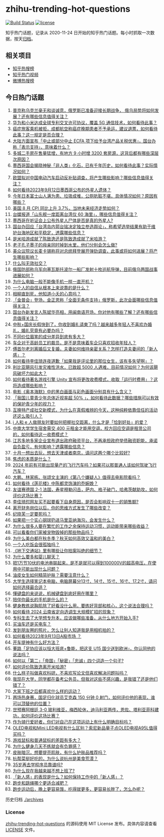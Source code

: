 # zhihu-trending-hot-questions

[![Build Status](https://github.com/justjavac/zhihu-trending-hot-questions/workflows/ci/badge.svg?branch=master)](https://github.com/justjavac/zhihu-trending-hot-questions/actions)
[![license](https://img.shields.io/github/license/justjavac/zhihu-trending-hot-questions)](https://github.com/justjavac/zhihu-trending-hot-questions/blob/master/LICENSE)

知乎热门话题，记录从 2020-11-24
日开始的知乎热门话题。每小时抓取一次数据，按天[归档](./archives)。

## 相关项目

- [知乎热搜榜](https://github.com/justjavac/zhihu-trending-top-search)
- [知乎热门视频](https://github.com/justjavac/zhihu-trending-hot-video)
- [微博热搜榜](https://github.com/justjavac/weibo-trending-hot-search)

## 今日热门话题

<!-- BEGIN -->
<!-- 最后更新时间 Thu Sep 14 2023 06:02:06 GMT+0800 (China Standard Time) -->

1. [普京称乌克兰毫无和谈诚意，俄罗斯已准备迎接长期战争， 俄乌局势将如何发展？还有哪些信息值得关注？](https://www.zhihu.com/question/621798427)
1. [华为和小米达成全球专利交叉许可协议，覆盖 5G 通信技术，如何看待此事？](https://www.zhihu.com/question/621828059)
1. [癌症旅客乘机被拒，成都航空称癌症晚期患者不予承运，建议退票，如何看待此事？这一规定是否合理？](https://www.zhihu.com/question/621704426)
1. [大陆方面宣布「中止或部分中止 ECFA 项下给予台湾产品关税优惠」，国台办称「表示支持」，意味着什么？](https://www.zhihu.com/question/621812210)
1. [多城二手房在售量猛增，有地方 9 小时增 3200 套房源，这背后都有哪些深层次原因？](https://www.zhihu.com/question/621738363)
1. [墨西哥国会揭晓神秘「非人类」化石，已有千年历史，如何看待此事？实际情况如何？](https://www.zhihu.com/question/621897341)
1. [欧盟拟对中国电动汽车启动反补贴调查，将产生哪些影响？哪些信息值得关注？](https://www.zhihu.com/question/621870838)
1. [如何看待2023年9月12日墨西哥公布的外星人遗体？](https://www.zhihu.com/question/621903339)
1. [今年日本富士山人满为患、垃圾成堆，公厕肮脏不堪，具体情况如何？原因有哪些？](https://www.zhihu.com/question/621658473)
1. [美国 8 月 CPI 同比上升 3.7%，当地未来经济走势如何？](https://www.zhihu.com/question/621907403)
1. [台媒报道「山东舰一度距离台湾仅 60 海里」，哪些信息值得关注？](https://www.zhihu.com/question/621479122)
1. [墨西哥在听证会上公布外星人尸体是否是真的外星人?](https://www.zhihu.com/question/621900102)
1. [国台办回应「台湾岛内郭台铭决定独立参选舆论」，称希望选举结果有助于维护台海地区和平稳定，透露哪些信息？](https://www.zhihu.com/question/621811871)
1. [是米哈游成就了陈致逸还是陈致逸成就了米哈游？](https://www.zhihu.com/question/621821229)
1. [老子孔子墨子的母亲同时掉到水里，他们分别会怎么做?](https://www.zhihu.com/question/620372815)
1. [美众议院议长麦卡锡称将对总统拜登展开弹劾调查，此事或将如何进展？将产生哪些影响？](https://www.zhihu.com/question/621763178)
1. [什么叫无效社交？](https://www.zhihu.com/question/400594636)
1. [俄国防部称乌军向塞瓦斯托波尔一船厂发射十枚巡航导弹，目前俄乌两国战事进展如何？](https://www.zhihu.com/question/621848899)
1. [为什么电脑一般不能像手机一样一直开机？](https://www.zhihu.com/question/619130012)
1. [一个人的自信从根本上来说靠的是什么？](https://www.zhihu.com/question/491729132)
1. [相柳直到死，他知道小夭的心意吗？](https://www.zhihu.com/question/615417972)
1. [「金普会」登场，金正恩称「全面无条件支持」俄罗斯，此次会面哪些信息值得关注？](https://www.zhihu.com/question/621856121)
1. [国台办新发言人陈斌华亮相，用闽南语开场，你对他有哪些了解？还有哪些信息值得关注？](https://www.zhihu.com/question/621802919)
1. [中秋+国庆长假快到了，你收到婚礼请柬了吗？越来越多年轻人不喜欢办婚礼，婚礼究竟有必要办吗？](https://www.zhihu.com/question/621492813)
1. [不同价位眉笔的成分差异到底有多大？](https://www.zhihu.com/question/621636268)
1. [车企对于高龄员工的裁员，是不是意味着车企只喜欢招收年轻人？](https://www.zhihu.com/question/619481358)
1. [傅首尔老刘离婚后又复婚，夫妻如何维持亲密关系？怎样打造夫妻间的「新人感」？](https://www.zhihu.com/question/621697974)
1. [如何看待李佳琦连夜道歉「如果我是评论里的那位女生，该有多失望啊」？](https://www.zhihu.com/question/621475458)
1. [利比亚飓风引发灾难性洪水，已致超 5000 人遇难，目前情况如何？为何该飓风破坏力如此大？](https://www.zhihu.com/question/621626689)
1. [如何看待著名游戏引擎 Unity 宣布将更改收费模式，收取「运行时费用」？这将造成哪些影响？](https://www.zhihu.com/question/621751381)
1. [电影《奥本海默》中的黑白画面与彩色画面分别具有什么含义？](https://www.zhihu.com/question/620928849)
1. [「我国儿童青少年总体近视率超 50% 」，如何看待此数据？哪些措施可以有效的保护青少年的视力？](https://www.zhihu.com/question/621618839)
1. [互换特产成社交新模式，为什么在真假难辨的今天，这种纯粹依靠信任的活动还这么吸引人？](https://www.zhihu.com/question/621891332)
1. [i 人和 e 人做朋友时要如何把握社交距离，什么才是「恰到好处」的爱？](https://www.zhihu.com/question/621615074)
1. [中南大学学生宿舍需交 400 元租金才能用空调，校方回应空调是租赁公司的，如何看待这一收费模式？](https://www.zhihu.com/question/621499400)
1. [江苏多地多家企业宣布退出政府融资平台，不再承担政府举债融资职能，承诺自负盈亏，有何影响？透露哪些信息？](https://www.zhihu.com/question/621704641)
1. [十月一想出去玩，想去天津或者南京，请问这两个哪个比较好?](https://www.zhihu.com/question/621254594)
1. [焦虑的本质是什么？](https://www.zhihu.com/question/320535511)
1. [2024 年前有可能出现量产的飞行汽车吗？如果可以那普通人该如何驾驶飞行汽车？](https://www.zhihu.com/question/620642183)
1. [大鹏、林家栋、张颂文主演的《第八个嫌疑人》值得去电影院看吗？](https://www.zhihu.com/question/621352767)
1. [如何看待《莲花楼》中陈都灵饰演的乔婉娩？](https://www.zhihu.com/question/616310570)
1. [友谊赛德国 2-1 法国，寿星穆勒闪击，萨内、格子破门，哈弗茨献助攻，如何评价这场比赛？](https://www.zhihu.com/question/621791332)
1. [李佳琦怼网友买不起要看下自身原因，是否会影响双十一的销售额?](https://www.zhihu.com/question/621486579)
1. [离开财务岗位以后，你的思维方式发生了哪些改变？](https://www.zhihu.com/question/61371353)
1. [纪晓芙一定要死吗？](https://www.zhihu.com/question/339208762)
1. [如果把一个实心钢球扔进马里亚纳海沟，会发生什么？](https://www.zhihu.com/question/620525249)
1. [为什么很多人要在繁忙的工作之余保持运动习惯，运动能带来哪些收益？](https://www.zhihu.com/question/616071836)
1. [可以看看你们家被宠物毁掉的那些物品吗？](https://www.zhihu.com/question/621365525)
1. [为什么美白都在秋冬季？秋天如何高效又温和的美白？](https://www.zhihu.com/question/621483254)
1. [一个人吃饭会很孤独吗？](https://www.zhihu.com/question/618023855)
1. [《地下交通站》里有哪些让你拍案叫绝的细节？](https://www.zhihu.com/question/395178508)
1. [为什么要多和婴儿聊天？](https://www.zhihu.com/question/620781422)
1. [把1万节10伏的电池串联起来，是不是就可以得到100000V的超高电压，在使用中可能出现什么问题？](https://www.zhihu.com/question/621049070)
1. [油皮女生如何精简护肤？需要注意什么？](https://www.zhihu.com/question/619567742)
1. [大学生选择笔记本电脑，电脑屏幕分13寸、14寸、15寸、16寸、17.2寸，请问如何选择最合适？](https://www.zhihu.com/question/619177298)
1. [懂键盘的来说说，机械键盘到底好用在哪里？](https://www.zhihu.com/question/617803768)
1. [陪伴你最长的手机是什么的？](https://www.zhihu.com/question/620679028)
1. [健身教练说胸肌除了好看没什么用，要练好背部和核心，这个说法合理吗？](https://www.zhihu.com/question/620416148)
1. [如何看待 2024 云南省定向选调生大规模扩招的现象？](https://www.zhihu.com/question/621403225)
1. [专科生去了大学想专升本，应该做哪些准备，从什么地方开始入手?](https://www.zhihu.com/question/618102979)
1. [买油车还是买电车？](https://www.zhihu.com/question/620118107)
1. [发到朋友圈的照片，怎么让别人知道我是用相机拍的？](https://www.zhihu.com/question/621241545)
1. [如何看待2023年9月13日A股市场 ？](https://www.zhihu.com/question/621795026)
1. [开车提神有什么好方法？](https://www.zhihu.com/question/620155621)
1. [董路「足协应该以恒大班底+鲁能，把这支 U15 国少送到欧洲」，你认同他的说法吗？](https://www.zhihu.com/question/621476484)
1. [如何以「第二」「帝国」「秘密」「忠诚」四个词造一个句子?](https://www.zhihu.com/question/621650894)
1. [如何评价陈致逸离开米哈游?](https://www.zhihu.com/question/621719711)
1. [什么样子叫做喜欢科研，不喜欢写论文但喜欢解决问题叫吗？](https://www.zhihu.com/question/621367052)
1. [我现在大学，同学都在备考公务员，但我对这些不感兴趣，是我错了还是他们错了？](https://www.zhihu.com/question/620088659)
1. [大家下班之后都喜欢什么样的运动？](https://www.zhihu.com/question/617352714)
1. [两场热身赛，国足归化球员艾克森 150 分钟 0 射门，如何评价他的表现，谁可以顶替他的位置？](https://www.zhihu.com/question/621795917)
1. [世预赛阿根廷 3-0 玻利维亚，梅西轮休，迪马利亚两传，恩佐、塔利亚菲科建功，如何评价这场比赛？](https://www.zhihu.com/question/621791303)
1. [作为骑行爱好者，你们对自己在这项运动上有什么明确目标吗？](https://www.zhihu.com/question/621243408)
1. [OLED电视和Mini LED电视有什么区别？索尼新品量子点OLED电视A95L值得买吗？](https://www.zhihu.com/question/620794549)
1. [游戏鼠标和普通鼠标的差距有多大？](https://www.zhihu.com/question/619165821)
1. [为什么健身几天不练就会有负罪感？](https://www.zhihu.com/question/620829762)
1. [皮肤暗沉，想要提亮肌肤，有什么护肤品推荐吗？](https://www.zhihu.com/question/618681524)
1. [杭帮菜挺好吃的，为什么说杭州是美食荒漠？](https://www.zhihu.com/question/594616972)
1. [35岁再去学程序员靠谱吗?](https://www.zhihu.com/question/617933773)
1. [为什么现在我越来越不想上班了?](https://www.zhihu.com/question/615803458)
1. [「新人感」的表现是什么？如何保持工作中的「新人感」？](https://www.zhihu.com/question/620631189)
1. [跑步和跳绳哪个更适合减肥？](https://www.zhihu.com/question/618250907)
1. [跑步运动后，晚上更容易饿，吃得就更多，更容易长胖了，怎么办呢？](https://www.zhihu.com/question/621366943)

<!-- END -->

历史归档 [./archives](./archives)

### License

[zhihu-trending-hot-questions](https://github.com/justjavac/zhihu-trending-hot-questions)
的源码使用 MIT License 发布。具体内容请查看 [LICENSE](./LICENSE) 文件。
